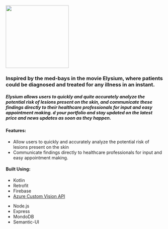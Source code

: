 # <img src="https://i.imgur.com/odLTPzD.png" height="200dp">
<h3>Inspired by the med-bays in the movie Elysium, where patients could be diagnosed and treated for any illness in an instant.
</h3>

<h5>

Elysium allows users to quickly and quite accurately analyze the potential risk of lesions present on the skin, and communicate these findings directly to their healthcare professionals for input and easy appointment making.
d your portfolio and stay updated on the latest price and news updates as soon as they happen.
</h5>
<h4>
Features: 
  </h4>
  <ul>
    <li>
Allow users to quickly and accurately analyze the potential risk of lesions present on the skin
  </li>
  <li>
Communicate findings directly to healthcare professionals for input and easy appointment making.    </li>
 
  </ul>

<h4>Built Using: </h4>
  <ul>
    <li>
      Kotlin
    </li>
  <li>
      Retrofit
    </li>
   <li>
Firebase    
  </li>
   <li>
<a href="https://azure.microsoft.com/en-ca/services/cognitive-services/custom-vision-service/">Azure Custom Vision API </a>   
  </li>
  </ul>
 <ul >
  <li>
    Node.js
    </li>
  <li>
Express   
  </li>
  <li>
MondoDB
  </li>
    <li>
Semantic-UI
  </li>
  
  
  </ul>
